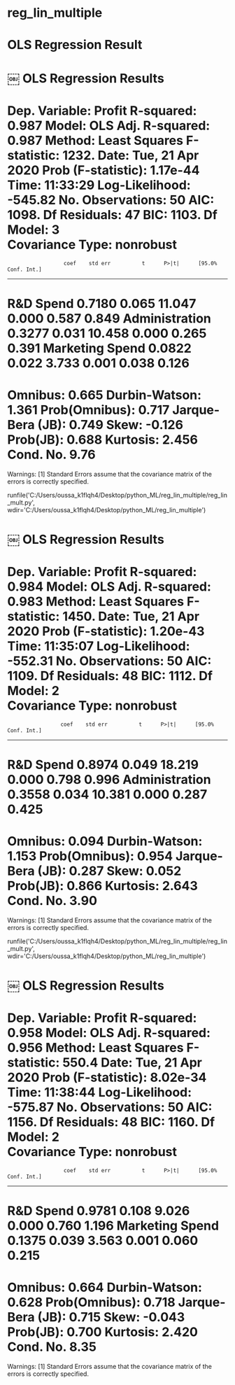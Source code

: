 # reg_lin_multiple
# OLS Regression Result 

￼
                            OLS Regression Results                            
==============================================================================
Dep. Variable:                 Profit   R-squared:                       0.987
Model:                            OLS   Adj. R-squared:                  0.987
Method:                 Least Squares   F-statistic:                     1232.
Date:                Tue, 21 Apr 2020   Prob (F-statistic):           1.17e-44
Time:                        11:33:29   Log-Likelihood:                -545.82
No. Observations:                  50   AIC:                             1098.
Df Residuals:                      47   BIC:                             1103.
Df Model:                           3                                         
Covariance Type:            nonrobust                                         
===================================================================================
                      coef    std err          t      P>|t|      [95.0% Conf. Int.]
-----------------------------------------------------------------------------------
R&D Spend           0.7180      0.065     11.047      0.000         0.587     0.849
Administration      0.3277      0.031     10.458      0.000         0.265     0.391
Marketing Spend     0.0822      0.022      3.733      0.001         0.038     0.126
==============================================================================
Omnibus:                        0.665   Durbin-Watson:                   1.361
Prob(Omnibus):                  0.717   Jarque-Bera (JB):                0.749
Skew:                          -0.126   Prob(JB):                        0.688
Kurtosis:                       2.456   Cond. No.                         9.76
==============================================================================

Warnings:
[1] Standard Errors assume that the covariance matrix of the errors is correctly specified.

runfile('C:/Users/oussa_k1flqh4/Desktop/python_ML/reg_lin_multiple/reg_lin_mult.py', wdir='C:/Users/oussa_k1flqh4/Desktop/python_ML/reg_lin_multiple')

￼
                            OLS Regression Results                            
==============================================================================
Dep. Variable:                 Profit   R-squared:                       0.984
Model:                            OLS   Adj. R-squared:                  0.983
Method:                 Least Squares   F-statistic:                     1450.
Date:                Tue, 21 Apr 2020   Prob (F-statistic):           1.20e-43
Time:                        11:35:07   Log-Likelihood:                -552.31
No. Observations:                  50   AIC:                             1109.
Df Residuals:                      48   BIC:                             1112.
Df Model:                           2                                         
Covariance Type:            nonrobust                                         
==================================================================================
                     coef    std err          t      P>|t|      [95.0% Conf. Int.]
----------------------------------------------------------------------------------
R&D Spend          0.8974      0.049     18.219      0.000         0.798     0.996
Administration     0.3558      0.034     10.381      0.000         0.287     0.425
==============================================================================
Omnibus:                        0.094   Durbin-Watson:                   1.153
Prob(Omnibus):                  0.954   Jarque-Bera (JB):                0.287
Skew:                           0.052   Prob(JB):                        0.866
Kurtosis:                       2.643   Cond. No.                         3.90
==============================================================================

Warnings:
[1] Standard Errors assume that the covariance matrix of the errors is correctly specified.

runfile('C:/Users/oussa_k1flqh4/Desktop/python_ML/reg_lin_multiple/reg_lin_mult.py', wdir='C:/Users/oussa_k1flqh4/Desktop/python_ML/reg_lin_multiple')

￼
                            OLS Regression Results                            
==============================================================================
Dep. Variable:                 Profit   R-squared:                       0.958
Model:                            OLS   Adj. R-squared:                  0.956
Method:                 Least Squares   F-statistic:                     550.4
Date:                Tue, 21 Apr 2020   Prob (F-statistic):           8.02e-34
Time:                        11:38:44   Log-Likelihood:                -575.87
No. Observations:                  50   AIC:                             1156.
Df Residuals:                      48   BIC:                             1160.
Df Model:                           2                                         
Covariance Type:            nonrobust                                         
===================================================================================
                      coef    std err          t      P>|t|      [95.0% Conf. Int.]
-----------------------------------------------------------------------------------
R&D Spend           0.9781      0.108      9.026      0.000         0.760     1.196
Marketing Spend     0.1375      0.039      3.563      0.001         0.060     0.215
==============================================================================
Omnibus:                        0.664   Durbin-Watson:                   0.628
Prob(Omnibus):                  0.718   Jarque-Bera (JB):                0.715
Skew:                          -0.043   Prob(JB):                        0.700
Kurtosis:                       2.420   Cond. No.                         8.35
==============================================================================

Warnings:
[1] Standard Errors assume that the covariance matrix of the errors is correctly specified.
